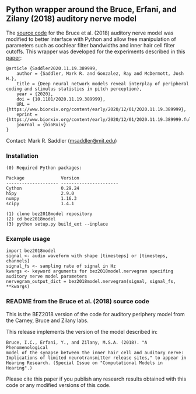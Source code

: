 ## Python wrapper around the Bruce, Erfani, and Zilany (2018) auditory nerve model

The [source code](https://www.ece.mcmaster.ca/~ibruce/zbcANmodel/zbcANmodel.htm) for the Bruce et al. (2018) auditory nerve model was modified to better interface with Python and allow free manipulation of parameters such as cochlear filter bandwidths and inner hair cell filter cutoffs. This wrapper was developed for the experiments described in this [paper](https://www.biorxiv.org/content/10.1101/2020.11.19.389999v3):
```
@article {Saddler2020.11.19.389999,
    author = {Saddler, Mark R. and Gonzalez, Ray and McDermott, Josh H.},
    title = {Deep neural network models reveal interplay of peripheral coding and stimulus statistics in pitch perception},
    year = {2020},
    doi = {10.1101/2020.11.19.389999},
    URL = {https://www.biorxiv.org/content/early/2020/12/01/2020.11.19.389999},
    eprint = {https://www.biorxiv.org/content/early/2020/12/01/2020.11.19.389999.full.pdf},
    journal = {bioRxiv}
}
```
Contact: Mark R. Saddler (msaddler@mit.edu)


### Installation

```
(0) Required Python packages:

Package              Version
-------------------- ----------------------
Cython               0.29.24
h5py                 2.9.0
numpy                1.16.3
scipy                1.4.1

(1) clone bez2018model repository
(2) cd bez2018model
(3) python setup.py build_ext --inplace
```


### Example usage

```
import bez2018model
signal <- audio waveform with shape [timesteps] or [timesteps, channels]
signal_fs <- sampling rate of signal in Hz
kwargs <- keyword arguments for bez2018model.nervegram specifing auditory nerve model parameters
nervegram_output_dict = bez2018model.nervegram(signal, signal_fs, **kwargs)
```


### README from the Bruce et al. (2018) source code

This is the BEZ2018 version of the code for auditory periphery model from
the Carney, Bruce and Zilany labs.

This release implements the version of the model described in:

    Bruce, I.C., Erfani, Y., and Zilany, M.S.A. (2018). "A Phenomenological
    model of the synapse between the inner hair cell and auditory nerve: 
    Implications of limited neurotransmitter release sites," to appear in
    Hearing Research. (Special Issue on "Computational Models in Hearing".)

Please cite this paper if you publish any research results obtained with
this code or any modified versions of this code.
